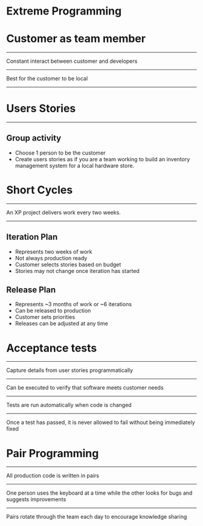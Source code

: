Extreme Programming
===================

Customer as team member
=======================

---

Constant interact between customer and developers

---

Best for the customer to be local

---

Users Stories
=============

---

## Group activity

- Choose 1 person to be the customer
- Create users stories as if you are a team working to build an inventory management system for a local hardware store.

Short Cycles
============

---

An XP project delivers work every two weeks.

---

## Iteration Plan

- Represents two weeks of work
- Not always production ready
- Customer selects stories based on budget
- Stories may not change once iteration has started

## Release Plan

- Represents ~3 months of work or ~6 iterations
- Can be released to production
- Customer sets priorities
- Releases can be adjusted at any time

Acceptance tests
================

---

Capture details from user stories programmatically

---

Can be executed to verify that software meets customer needs

---

Tests are run automatically when code is changed

---

Once a test has passed, it is never allowed to fail without being immediately fixed

Pair Programming
================

---

All production code is written in pairs

---

One person uses the keyboard at a time while the other looks for bugs and suggests improvements

---

Pairs rotate through the team each day to encourage knowledge sharing